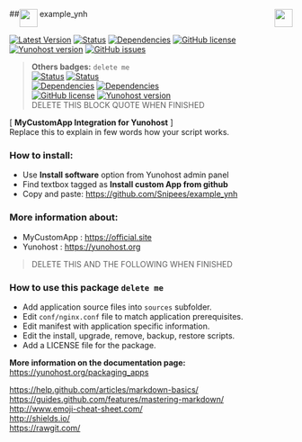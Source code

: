 ##<img src="https://rawgit.com/Kloadut/SSOwat/stable/portal/assets/img/logo-ynh.svg" height="32" align="top"> example_ynh <a href="https://yunohost.org/#/apps_in_progress_en"><img src="http://pix.toile-libre.org/upload/original/1440352021.png" height="32" align="right"></a>

[![Latest Version](https://img.shields.io/badge/version-0.1-green.svg?style=flat)](https://github.com/Snipees/example_ynh/releases)
[![Status](https://img.shields.io/badge/status-in_progress-yellow.svg?style=flat)](https://github.com/Snipees/example_ynh/milestones)
[![Dependencies](https://img.shields.io/badge/dependencies-includes-lightgrey.svg?style=flat)](https://github.com/Snipees/example_ynh#dependencies)
[![GitHub license](https://img.shields.io/badge/license-GPLv3-blue.svg?style=flat)](https://raw.githubusercontent.com/Snipees/example_ynh/master/LICENSE)
[![Yunohost version](https://img.shields.io/badge/yunohost-2.2.0_tested-orange.svg?style=flat)](https://github.com/YunoHost/yunohost)
[![GitHub issues](https://img.shields.io/github/issues/Snipees/example_ynh.svg?style=flat)](https://github.com/Snipees/example_ynh/issues)

> **Others badges:** `delete me`  
> [![Status](https://img.shields.io/badge/status-ready-brightgreen.svg?style=flat)](https://github.com/Snipees/example_ynh/milestones)
> [![Status](https://img.shields.io/badge/status-not_working-red.svg?style=flat)](https://github.com/Snipees/example_ynh/milestones)  
> [![Dependencies](https://img.shields.io/badge/dependencies-up--to--date-yellowgreen.svg?style=flat)](https://github.com/Snipees/example_ynh#dependencies)
> [![Dependencies](https://img.shields.io/badge/dependencies-not_include-red.svg?style=flat)](https://github.com/Snipees/example_ynh#dependencies)  
> [![GitHub license](https://img.shields.io/badge/license-MIT-blue.svg?style=flat)](https://raw.githubusercontent.com/Snipees/example_ynh/master/LICENSE)
> [![Yunohost version](https://img.shields.io/badge/yunohost-2.1.1_tested-orange.svg?style=flat)](https://github.com/YunoHost/yunohost)  
> DELETE THIS BLOCK QUOTE WHEN FINISHED

	
[ **MyCustomApp Integration for Yunohost** ]  
Replace this to explain in few words how your script works. 


### How to install:
- Use **Install software** option from Yunohost admin panel
- Find textbox tagged as **Install custom App from github**
- Copy and paste: https://github.com/Snipees/example_ynh


### More information about:
- MyCustomApp : https://official.site
- Yunohost : 	https://yunohost.org


> DELETE THIS AND THE FOLLOWING WHEN FINISHED

### How to use this package `delete me`
- Add application source files into `sources` subfolder.
- Edit `conf/nginx.conf` file to match application prerequisites.
- Edit manifest with application specific information.
- Edit the install, upgrade, remove, backup, restore scripts.
- Add a LICENSE file for the package.

**More information on the documentation page:**    
https://yunohost.org/packaging_apps

https://help.github.com/articles/markdown-basics/  
https://guides.github.com/features/mastering-markdown/  
http://www.emoji-cheat-sheet.com/  
http://shields.io/  
https://rawgit.com/  
